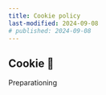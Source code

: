 ```yaml
---
title: Cookie policy
last-modified: 2024-09-08
# published: 2024-09-08
---
```

## Cookie 🍪

Preparationing
